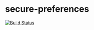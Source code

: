 # secure-preferences
[![Build Status](https://travis-ci.org/adstro/secure-preferences.svg?branch=master)](https://travis-ci.org/adstro/secure-preferences)